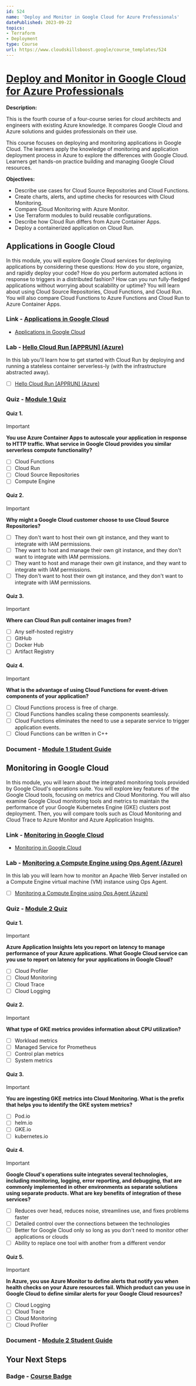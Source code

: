 ```yaml
---
id: 524
name: 'Deploy and Monitor in Google Cloud for Azure Professionals'
datePublished: 2023-09-22
topics:
- Terraform
- Deployment
type: Course
url: https://www.cloudskillsboost.google/course_templates/524
---
```


# [Deploy and Monitor in Google Cloud for Azure Professionals](https://www.cloudskillsboost.google/course_templates/524)

**Description:**

This is the fourth course of a four-course series for cloud architects and engineers with existing Azure knowledge. It compares Google Cloud and Azure solutions and guides professionals on their use.

This course focuses on deploying and monitoring applications in Google Cloud. The learners apply the knowledge of monitoring and application deployment process in Azure to explore the differences with Google Cloud. Learners get hands-on practice building and managing Google Cloud resources.

**Objectives:**

- Describe use cases for Cloud Source Repositories and Cloud Functions.
- Create charts, alerts, and uptime checks for resources with Cloud Monitoring.
- Compare Cloud Monitoring with Azure Monitor.
- Use Terraform modules to build reusable configurations.
- Describe how Cloud Run differs from Azure Container Apps.
- Deploy a containerized application on Cloud Run.

## Applications in Google Cloud

In this module, you will explore Google Cloud services for deploying applications by considering these questions: How do you store, organize, and rapidly deploy your code? How do you perform automated actions in response to triggers in a distributed fashion? How can you run fully-fledged applications without worrying about scalability or uptime? You will learn about using Cloud Source Repositories, Cloud Functions, and Cloud Run. You will also compare Cloud Functions to Azure Functions and Cloud Run to Azure Container Apps.

### Link - [Applications in Google Cloud](https://www.cloudskillsboost.google/course_templates/524/documents/411018)

- [Applications in Google Cloud](https://art-analytics.appspot.com/r.html?uaid=G-1FVH5QDXEV&utm_source=aRT-Module01&utm_medium=aRT-clicks&utm_campaign=Module01&destination=Module01&url=https://storage.googleapis.com/cloud-training/T-INFRAZR4-I/1.0.1/od/en/web/MODULE01/content/index.html)

### Lab - [Hello Cloud Run [APPRUN] (Azure)](https://www.cloudskillsboost.google/course_templates/524/labs/411019)

In this lab you'll learn how to get started with Cloud Run by deploying and running a stateless container serverless-ly (with the infrastructure abstracted away).

- [ ] [Hello Cloud Run [APPRUN] (Azure)](../labs/Hello-Cloud-Run-[APPRUN]-(Azure).md)

### Quiz - [Module 1 Quiz](https://www.cloudskillsboost.google/course_templates/524/quizzes/411020)

#### Quiz 1.

> [!important]
> **You use Azure Container Apps to autoscale your application in response to HTTP traffic. What service in Google Cloud provides you similar serverless compute functionality?**
>
> - [ ] Cloud Functions
> - [ ] Cloud Run
> - [ ] Cloud Source Repositories
> - [ ] Compute Engine

#### Quiz 2.

> [!important]
> **Why might a Google Cloud customer choose to use Cloud Source Repositories?**
>
> - [ ] They don't want to host their own git instance, and they want to integrate with IAM permissions.
> - [ ] They want to host and manage their own git instance, and they don't want to integrate with IAM permissions.
> - [ ] They want to host and manage their own git instance, and they want to integrate with IAM permissions.
> - [ ] They don't want to host their own git instance, and they don't want to integrate with IAM permissions.

#### Quiz 3.

> [!important]
> **Where can Cloud Run pull container images from?**
>
> - [ ] Any self-hosted registry
> - [ ] GitHub
> - [ ] Docker Hub
> - [ ] Artifact Registry

#### Quiz 4.

> [!important]
> **What is the advantage of using Cloud Functions for event-driven components of your application?**
>
> - [ ] Cloud Functions process is free of charge.
> - [ ] Cloud Functions handles scaling these components seamlessly.
> - [ ] Cloud Functions eliminates the need to use a separate service to trigger application events.
> - [ ] Cloud Functions can be written in C++

### Document - [Module 1 Student Guide](https://www.cloudskillsboost.google/course_templates/524/documents/411021)

## Monitoring in Google Cloud

In this module, you will learn about the integrated monitoring tools provided by Google Cloud's operations suite. You will explore key features of the Google Cloud tools, focusing on metrics and Cloud Monitoring. You will also examine Google Cloud monitoring tools and metrics to maintain the performance of your Google Kubernetes Engine (GKE) clusters post deployment. Then, you will compare tools such as Cloud Monitoring and Cloud Trace to Azure Monitor and Azure Application Insights.

### Link - [Monitoring in Google Cloud](https://www.cloudskillsboost.google/course_templates/524/documents/411022)

- [Monitoring in Google Cloud](https://art-analytics.appspot.com/r.html?uaid=G-1FVH5QDXEV&utm_source=aRT-Module02&utm_medium=aRT-clicks&utm_campaign=Module02&destination=Module02&url=https://storage.googleapis.com/cloud-training/T-INFRAZR4-I/1.0/od/en/web/Module02/content/index.html)

### Lab - [Monitoring a Compute Engine using Ops Agent (Azure)](https://www.cloudskillsboost.google/course_templates/524/labs/411023)

In this lab you will learn how to monitor an Apache Web Server installed on a Compute Engine virtual machine (VM) instance using Ops Agent.

- [ ] [Monitoring a Compute Engine using Ops Agent (Azure)](../labs/Monitoring-a-Compute-Engine-using-Ops-Agent-(Azure).md)

### Quiz - [Module 2 Quiz](https://www.cloudskillsboost.google/course_templates/524/quizzes/411024)

#### Quiz 1.

> [!important]
> **Azure Application Insights lets you report on latency to manage performance of your Azure applications. What Google Cloud service can you use to report on latency for your applications in Google Cloud?**
>
> - [ ] Cloud Profiler
> - [ ] Cloud Monitoring
> - [ ] Cloud Trace
> - [ ] Cloud Logging

#### Quiz 2.

> [!important]
> **What type of GKE metrics provides information about CPU utilization?**
>
> - [ ] Workload metrics
> - [ ] Managed Service for Prometheus
> - [ ] Control plan metrics
> - [ ] System metrics

#### Quiz 3.

> [!important]
> **You are ingesting GKE metrics into Cloud Monitoring. What is the prefix that helps you to identify the GKE system metrics?**
>
> - [ ] Pod.io
> - [ ] helm.io
> - [ ] GKE.io
> - [ ] kubernetes.io

#### Quiz 4.

> [!important]
> **Google Cloud's operations suite integrates several technologies, including monitoring, logging, error reporting, and debugging, that are commonly implemented in other environments as separate solutions using separate products. What are key benefits of integration of these services?**
>
> - [ ] Reduces over head, reduces noise, streamlines use, and fixes problems faster
> - [ ] Detailed control over the connections between the technologies
> - [ ] Better for Google Cloud only so long as you don't need to monitor other applications or clouds
> - [ ] Ability to replace one tool with another from a different vendor

#### Quiz 5.

> [!important]
> **In Azure, you use Azure Monitor to define alerts that notify you when health checks on your Azure resources fail. Which product can you use in Google Cloud to define similar alerts for your Google Cloud resources?**
>
> - [ ] Cloud Logging
> - [ ] Cloud Trace
> - [ ] Cloud Monitoring
> - [ ] Cloud Profiler

### Document - [Module 2 Student Guide](https://www.cloudskillsboost.google/course_templates/524/documents/411025)

## Your Next Steps

### Badge - [Course Badge](https://www.cloudskillsboost.googleNone)
